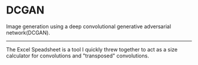 # DCGAN
Image generation using a deep convolutional generative adversarial network(DCGAN).

---------------------------------------------------------------------------------------------------------------------------------------------------------------------------------------------------------------------------

The Excel Speadsheet is a tool I quickly threw together to act as a size calculator for convolutions and "transposed" convolutions.
